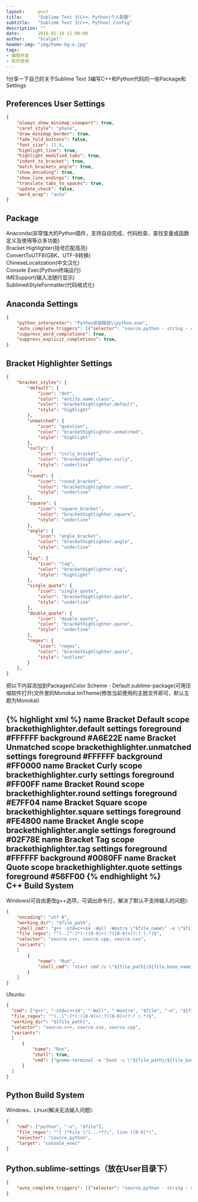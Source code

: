 ```yaml
---
layout:     post
title:      "Sublime Text 3(C++、Python)个人配置"
subtitle:   "Sublime Text 3(C++、Python) Config"
description: ""
date:       2016-02-18 11:00:00
author:     "Scalpel"
header-img: "img/home-bg-o.jpg"
tags:
- 编程开发
- 软件使用
---
```

1分享一下自己的关于Sublime Text 3编写C++和Python代码的一些Package和Settings  

Preferences User Settings
---
```json
{
    "always_show_minimap_viewport": true,
    "caret_style": "phase",
    "draw_minimap_border": true,
    "fade_fold_buttons": false,
    "font_size": 11.0,
    "highlight_line": true,
    "highlight_modified_tabs": true,
    "indent_to_bracket": true,
    "match_brackets_angle": true,
    "show_encoding": true,
    "show_line_endings": true,
    "translate_tabs_to_spaces": true,
    "update_check": false,
    "word_wrap": "auto"
}
```

Package
---  
Anaconda(非常强大的Python插件，支持自动完成、代码检查、查找变量或函数定义及使用等众多功能)  
Bracket Highlighter(括号匹配高亮)  
ConvertToUTF8(GBK、UTF-8转换)  
ChineseLocalization(中文汉化)  
Console Exec(Python终端运行)  
IMESupport(输入法随行显示)  
SublimeAStyleFormatter(代码格式化)  

Anaconda Settings
---
```json
{
    "python_interpreter": "Python安装路径\\python.exe",
    "auto_complete_triggers": [{"selector": "source.python - string - comment - constant.numeric", "characters": "."}],
    "suppress_word_completions": true,
    "suppress_explicit_completions": true,
}
```
Bracket Highlighter Settings
---  
```json
{
    "bracket_styles": {
        "default": {
            "icon": "dot",
            "color": "entity.name.class",
            "color": "brackethighlighter.default",
            "style": "highlight"
        },
        "unmatched": {
            "icon": "question",
            "color": "brackethighlighter.unmatched",
            "style": "highlight"
        },
        "curly": {
            "icon": "curly_bracket",
            "color": "brackethighlighter.curly",
            "style": "underline"
        },
        "round": {
            "icon": "round_bracket",
            "color": "brackethighlighter.round",
            "style": "underline"
        },
        "square": {
            "icon": "square_bracket",
            "color": "brackethighlighter.square",
            "style": "underline"
        },
        "angle": {
            "icon": "angle_bracket",
            "color": "brackethighlighter.angle",
            "style": "underline"
        },
        "tag": {
            "icon": "tag",
            "color": "brackethighlighter.tag",
            "style": "highlight"
        },
        "single_quote": {
            "icon": "single_quote",
            "color": "brackethighlighter.quote",
            "style": "underline"
        },
        "double_quote": {
            "icon": "double_quote",
            "color": "brackethighlighter.quote",
            "style": "underline"
        },
        "regex": {
            "icon": "regex",
            "color": "brackethighlighter.quote",
            "style": "outline"
        }
    },
}
```

把以下内容添加到Packages\Color Scheme - Default.sublime-package(可用压缩软件打开)文件里的Monokai.tmTheme(修改当前使用的主题文件即可，默认主题为Monokai)  

{% highlight xml %}
        <dict>
            <key>name</key>
            <string>Bracket Default</string>
            <key>scope</key>
            <string>brackethighlighter.default</string>
            <key>settings</key>
            <dict>
                <key>foreground</key>
                <string>#FFFFFF</string>
                <key>background</key>
                <string>#A6E22E</string>
            </dict>
        </dict>
        <dict>
            <key>name</key>
            <string>Bracket Unmatched</string>
            <key>scope</key>
            <string>brackethighlighter.unmatched</string>
            <key>settings</key>
            <dict>
                <key>foreground</key>
                <string>#FFFFFF</string>
                <key>background</key>
                <string>#FF0000</string>
            </dict>
        </dict>
        <dict>
            <key>name</key>
            <string>Bracket Curly</string>
            <key>scope</key>
            <string>brackethighlighter.curly</string>
            <key>settings</key>
            <dict>
                <key>foreground</key>
                <string>#FF00FF</string>
            </dict>
        </dict>
        <dict>
            <key>name</key>
            <string>Bracket Round</string>
            <key>scope</key>
            <string>brackethighlighter.round</string>
            <key>settings</key>
            <dict>
                <key>foreground</key>
                <string>#E7FF04</string>
            </dict>
        </dict>
        <dict>
            <key>name</key>
            <string>Bracket Square</string>
            <key>scope</key>
            <string>brackethighlighter.square</string>
            <key>settings</key>
            <dict>
                <key>foreground</key>
                <string>#FE4800</string>
            </dict>
        </dict>
        <dict>
            <key>name</key>
            <string>Bracket Angle</string>
            <key>scope</key>
            <string>brackethighlighter.angle</string>
            <key>settings</key>
            <dict>
                <key>foreground</key>
                <string>#02F78E</string>
            </dict>
        </dict>
        <dict>
            <key>name</key>
            <string>Bracket Tag</string>
            <key>scope</key>
            <string>brackethighlighter.tag</string>
            <key>settings</key>
            <dict>
                <key>foreground</key>
                <string>#FFFFFF</string>
                <key>background</key>
                <string>#0080FF</string>
            </dict>
        </dict>
        <dict>
            <key>name</key>
            <string>Bracket Quote</string>
            <key>scope</key>
            <string>brackethighlighter.quote</string>
            <key>settings</key>
            <dict>
                <key>foreground</key>
                <string>#56FF00</string>
            </dict>
        </dict>
{% endhighlight %}  
C++ Build System  
---  
Windows(可自由更改g++选项，可调出命令行，解决了默认不支持输入的问题):  

```json
{
    "encoding": "utf-8",
    "working_dir": "$file_path",
    "shell_cmd": "g++ -std=c++14 -Wall -Wextra \"$file_name\" -o \"$file_base_name\"",
    "file_regex": "^(..[^:]*):([0-9]+):?([0-9]+)?:? (.*)$",
    "selector": "source.c++, source.cpp, source.cxx",
    "variants": 
    [
        {   
            "name": "Run",
            "shell_cmd": "start cmd /c \"${file_path}/${file_base_name} & pause\""
        }
    ]
}
```
Ubuntu:  

```json
{
  "cmd": ["g++", "-std=c++14", "-Wall", "-Wextra", "$file", "-o", "${file_path}/${file_base_name}"],
  "file_regex": "^(..[^:]*):([0-9]+):?([0-9]+)?:? (.*)$",
  "working_dir": "${file_path}",
  "selector": "source.c++, source.cxx, source.cpp",
  "variants":
  [
      {
          "name": "Run",
          "shell": true,
          "cmd": ["gnome-terminal -e 'bash -c \"${file_path}/${file_base_name}; echo; echo Press ENTER to continue; read line; exit; exec bash\"'"]
      }
  ]
}
```
Python Build System
--- 
Windows、Linux(解决无法输入问题):

```json
{
    "cmd": ["python", "-u", "$file"],
    "file_regex": "^[ ]*File \"(...*?)\", line ([0-9]*)",
    "selector": "source.python",
    "target": "console_exec"
}
```

Python.sublime-settings（放在User目录下）  
---
```json
{
    "auto_complete_triggers": [{"selector": "source.python - string - comment - constant.numeric", "characters": "."}]
}
```
